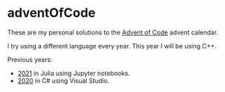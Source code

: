 # adventOfCode

These are my personal solutions to the [Advent of Code](https://adventofcode.com/) advent calendar. 

I try using a different language every year. This year I will be using C++.

Previous years:
- [2021](https://github.com/nManger/adventOfCode/tree/2021) in Julia using Jupyter notebooks.
- [2020](https://github.com/nManger/adventOfCode/tree/2020) in C# using Visual Studio.
